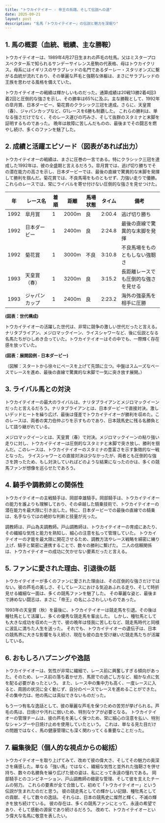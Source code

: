 ```yaml
---
title: "トウカイテイオー - 帝王の系譜、そして伝説への道"
date: 2025-09-21
layout: post
description: "名馬『トウカイテイオー』の伝説と魅力を深堀り"
---
```


## 1. 馬の概要（血統、戦績、主な勝鞍）

トウカイテイオーは、1989年4月27日生まれの芦毛の牡馬。父はミスタープロスペクター系で知られるサンデーサイレンス産駒の代表格、母はトウカイクリス。母系にはイギリスのサラブレッドの名門であるダーレー・スタリオンズに繋がる血統が流れており、その華麗な芦毛と強靭な体躯は、まさにサラブレッドの王族を思わせる風格を備えていた。

トウカイテイオーの戦績は輝かしいものだった。通算成績は20戦13勝2着4回3着2回と圧倒的な強さを示し、その勝率は65%に及ぶ。主な勝鞍として、1992年の皐月賞、日本ダービー、菊花賞のクラシック三冠を達成。さらに、天皇賞（春）、ジャパンカップなど、G1レースを6勝も制覇した。  これらの勝利は、単なる強さだけでなく、そのレース運びの巧みさ、そして抜群のスタミナと末脚を証明するものであった。  晩年は故障に苦しんだものの、最後までその闘志を燃やし続け、多くのファンを魅了した。


## 2. 成績と活躍エピソード（図表があれば出力）

トウカイテイオーの戦績は、まさに圧巻の一言である。特にクラシック三冠を達成した1992年は、彼の全盛期と言えるだろう。皐月賞では、逃げ切り勝ちでその潜在能力の高さを示し、日本ダービーでは、最後の直線で驚異的な末脚を発揮して勝利を掴んだ。菊花賞では、不良馬場をものともせず、力強い走りで優勝。これらのレースでは、常にライバルを寄せ付けない圧倒的な強さを見せつけた。

| 年 | レース名             | 着順 | 距離 | 馬場状態 | タイム     | 備考                               |
|---|----------------------|-----|-----|---------|----------|------------------------------------|
| 1992 | 皐月賞               | 1   | 2000m| 良      | 2:00.4    | 逃げ切り勝ち                         |
| 1992 | 日本ダービー           | 1   | 2400m| 良      | 2:24.8    | 最後の直線で驚異的な末脚を発揮       |
| 1992 | 菊花賞               | 1   | 3000m| 不良    | 3:10.8    | 不良馬場をものともしない強靭さ       |
| 1993 | 天皇賞（春）           | 1   | 3200m| 良      | 3:15.2    | 長距離レースでも圧倒的な強さを見せる |
| 1993 | ジャパンカップ         | 1   | 2400m| 良      | 2:23.2    | 海外の強豪馬を相手に圧勝           |


**(図表：世代構成)**

トウカイテイオーの活躍した世代は、非常に競争の激しい世代だったと言える。ナリタブライアン、メジロマックイーン、ライスシャワーなど、後に伝説となる名馬たちがひしめき合っていた。トウカイテイオーはその中でも、一際輝く存在感を放っていた。


**(図表：展開図例 - 日本ダービー)**

（図解：スタートから徐々にペースを上げて先頭に立つ。中盤はスムーズなペースでレースを進め、最後の直線で驚異的な末脚で一気に突き放す展開。）


## 3. ライバル馬との対決

トウカイテイオーの最大のライバルは、ナリタブライアンとメジロマックイーンだったと言えるだろう。ナリタブライアンとは、日本ダービーで直接対決。激しいデッドヒートを繰り広げ、最後は僅差でトウカイテイオーが勝利を収めた。このレースは、両者の実力伯仲ぶりを示すものであり、日本競馬史に残る名勝負として語り継がれている。

メジロマックイーンとは、天皇賞（春）で対決。メジロマックイーンの粘り強い走りに対し、トウカイテイオーは圧倒的なスタミナと末脚で突き放し、勝利を掴んだ。このレースは、トウカイテイオーのスタミナの豊富さを示す象徴的な一戦となった。  ライスシャワーとの直接対決は少なかったが、両者とも圧倒的な強さを誇ったため、もし対決していればどのような結果になったのかは、多くの競馬ファンが想像を巡らせたであろう。


## 4. 騎手や調教師との関係性

トウカイテイオーの主戦騎手は、岡部幸雄騎手。岡部騎手は、トウカイテイオーの能力を誰よりも理解しており、その卓越した騎乗技術で、トウカイテイオーの潜在能力を最大限に引き出した。特に、日本ダービーでの最後の直線での騎乗は、名手ならではの絶妙な判断と技量が光った。

調教師は、戸山為夫調教師。戸山調教師は、トウカイテイオーの育成にあたり、その繊細な気性と能力を熟知し、細心の注意を払って管理していた。  トウカイテイオーの才能を最大限に開花させるため、調教方法やレース戦略を綿密に練り上げ、騎手と緊密に連携することで、数々の勝利に繋げた。  二人の信頼関係は、トウカイテイオーの成功に欠かせない要素だったと言える。


## 5. ファンに愛された理由、引退後の話

トウカイテイオーが多くのファンに愛された理由は、その圧倒的な強さだけではない。彼の芦毛の美しさ、そしてレースにおける気迫あふれる走り、そして時折見せる繊細な一面は、多くの競馬ファンを魅了した。  その華麗な姿と、最後まで諦めない闘志は、まさに「帝王」の名にふさわしいものであった。

1993年の天皇賞（秋）を最後に、トウカイテイオーは競走馬を引退。その後は種牡馬として活躍し、多くの優秀な競走馬を輩出した。  しかし、種牡馬としても大きな成功を収めた一方で、彼の晩年は怪我に苦しむなど、競走馬時代と同様に波乱に満ちた人生を送った。  それでも、トウカイテイオーの遺伝子は、日本の競馬界に大きな影響を与え続け、現在も彼の血を受け継いだ競走馬たちが活躍している。


## 6. おもしろハプニングや逸話

トウカイテイオーは、気性が非常に繊細で、レース前に興奮しすぎる傾向があった。そのため、レース前の落ち着かせ方、馬房での過ごし方など、細かな点に気を配る必要があったという。  また、レース中の集中力も高く、一度レースに入ると、周囲の状況に全く動じず、自分のペースでレースを進めることができた。  その集中力は、他の馬には真似できないものだった。

もう一つ有名な逸話として、彼の華麗な芦毛を保つための苦労が挙げられる。芦毛の馬は、日焼けや汚れに弱いため、特別なケアが必要となる。  トウカイテイオーの管理チームは、彼の芦毛を美しく保つため、常に細心の注意を払い、特別なシャンプーや日焼け止めを使用していたという。  これは、単なる見た目だけの問題ではなく、馬の健康管理にも深く関わってくる重要なことだった。


## 7. 編集後記（個人的な視点からの総括）

トウカイテイオーを取り上げてみて、改めて彼の偉大さ、そしてその魅力の奥深さを痛感した。単なる「強い馬」ではなく、繊細な気性と並外れた強靭さを併せ持ち、数々の名勝負を繰り広げた彼の姿は、私にとって永遠の憧れである。  岡部騎手とのコンビネーション、戸山調教師の緻密な管理、そして彼を支えたチームの努力。  これらの要素が全て合致して、初めて「トウカイテイオー」という伝説が生まれたのだと思う。  彼の競走馬としての輝かしい記録、種牡馬としての貢献、そして数々の逸話。  それらは、日本の競馬史に燦然と輝く、不滅の輝きを放ち続けている。  彼の存在は、多くの競馬ファンにとって、永遠の希望であり、そして感動の源泉であり続けるだろう。  改めて、トウカイテイオーという偉大な名馬に敬意を表したい。
